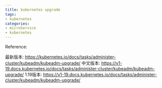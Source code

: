 ```yaml
---
title: kubernetes upgrade
tags:
- kubernetes
categories:
- microService
- kubernetes
---
```


Reference: 

最新版本:  https://kubernetes.io/docs/tasks/administer-cluster/kubeadm/kubeadm-upgrade/
中文版本:  https://v1-19.docs.kubernetes.io/docs/tasks/administer-cluster/kubeadm/kubeadm-upgrade/
1.19版本: https://v1-19.docs.kubernetes.io/docs/tasks/administer-cluster/kubeadm/kubeadm-upgrade/

<!-- more -->
